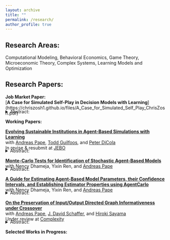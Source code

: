 ```yaml
---
layout: archive
title: ""
permalink: /research/
author_profile: true
---
```

<h2>Research Areas:</h2>
Computational Modeling, Behavioral Economics, Game Theory, Microeconomic Theory, Complex Systems, Learning Models and Optimization

<h2>Research Papers:</h2>
<b>Job Market Paper:</b><br>
[<b>A Case for Simulated Self-Play in Decision Models with Learning</b>](https://chriszosh1.github.io/files/A_Case_for_Simulated_Self_Play_ChrisZosh.pdf)
<details style="margin-top: -22px;"><summary>Abstract:</summary>
While there is an extensive history of bringing decision theories with learning to lab data, such models have been plagued with inadequate assumptions about the information players know before the first round of play. To solve this problem, I discuss the notion of Simulated Self-Play (SSP), in which agents play simulated rounds of the game against themselves to develop intuition about the nature of the game before the first round of play. Although some existing models of artificial intelligence have utilized self-play to achieve high performing solutions to some fairly complex problems (e.g. Alpha Zero playing Chess and Go), its exploration as a cognitive parameter when modeling human behavior has been relatively unexplored. First, I make the case that SSP improves theoretical coherence by discussing a number of common alternative assumptions (uniform / no priors, fitted priors, and burned-in priors), some of their a priori issues, and how Simulated Self-Play addresses many of them in a parsimonious way. Next, I evaluate the empirical value of SSP by implementing a simple learning model using priors formed via SSP and the alternatives and then compare their performance at predicting out-of-sample play in variations of the Beauty Contest game. I find that Simulated Self-Play performs as well or better than all of the aforementioned alternatives.
</details>

<b>Working Papers:</b><br>

[<b>Evolving Sustainable Institutions in Agent-Based Simulations with Learning</b>](https://chriszosh1.github.io/files/EvolvingSustainableInstitutions_Zosh_et_al.pdf)
<br>with <a href="https://www.binghamton.edu/economics/faculty/profile.html?id=apape"> Andreas Pape</a>,
<a href="https://www.toddguilfoos.com/"> Todd Guilfoos</a>, and
<a href="https://www.law.northwestern.edu/faculty/profiles/peterdicola/"> Peter DiCola</a> <br>
In revise & resubmit at [JEBO](https://www.sciencedirect.com/journal/journal-of-economic-behavior-and-organization)<br>
<details style="margin-top: -22px;"><summary>Abstract:</summary>
Elinor Ostrom identified eight design principles for the management of common-pool resources across hundreds of case studies. We develop a novel computational model in which learning agents intentionally explore the action space in a common resource game under different policy regimes to test the conditions in which one of Ostrom's design principles, graduated sanctions, emerges. We characterize the long-run policies that emerge top-down via a computational social planner and bottom-up via democracy, modeled as an endogenous self-governance process. 
    
First, we find that graduated sanctions emerge top-down via a social planner who utilizes a fine-based policy without redistribution, but only when agents utilize similarity in their decision-making process. Next, we find that, when policy makers are able to redistribute fines, draconian style sanctions emerge. We also demonstrate that implementing the theoretical solution for rational agents who fully understand the game can forgo substantial potential gains in social welfare. Finally, we observe that, when agents participate in "democracy" (a bottom-up policy selection mechanism via voting for representatives) they are able to solve the commons problem fairly well, though we do not observe graduated sanction emerge in this context.
</details>

[<b>Monte-Carlo Tests for Identification of Stochastic Agent-Based Models</b>](https://chriszosh1.github.io/files/Agent-BasedEconometrics_MC_Zosh_et_al.pdf)
<br>with Nency Dhameja,
Yixin Ren, and
<a href="https://www.binghamton.edu/economics/faculty/profile.html?id=apape"> Andreas Pape</a><br>
<details style="margin-top: -22px;"><summary>Abstract:</summary>
Agent-based models (ABMs) are increasingly used for formal estimation and inference, but their complexity and algorithmic nature pose persistent challenges for the formal assessment of estimator properties.

This paper highlights the indispensable role that Monte Carlo simulations (MCS) can play in addressing these challenges. We show that MCS can systematically evaluate whether parameters of an ABM can be reliably estimated, as well as how estimate accuracy and precision depend on factors such as search algorithm choice and the number of model runs conducted. We also introduce a novel Monte Carlo test that disentangles imprecision due to the stochasticity of the model and estimation process itself versus that sourced by sampling variation.

We apply these techniques to two example applications: first, a repeated prisoner's dilemma model with learning agents and second, a model of information diffusion over a network. Our results demonstrate that, while the parameters of these models can be identified in principle, estimator performance can be highly sensitive to choice of hyper-parameters used in the estimation process and to features of the model itself. These findings underscore the practical importance of applying MCS-based diagnostics before drawing substantive conclusions from estimated ABM parameters.
</details>

[<b>A Guide for Estimating Agent-Based Model Parameters, their Confidence Intervals, and Establishing Estimator Properties using AgentCarlo</b>](https://chriszosh1.github.io/files/Agent-BasedEconometrics_SP_Zosh_et_al.pdf)
<br>with Nency Dhameja,
Yixin Ren, and
<a href="https://www.binghamton.edu/economics/faculty/profile.html?id=apape"> Andreas Pape</a><br>
<details style="margin-top: -22px;"><summary>Abstract:</summary>
Although many Agent-Based Models (ABMs) traditionally serve to demonstrate proof-of-principle-type findings, it is becoming increasingly common and desirable for such models to be used directly for estimation in many disciplines. Given this, the need for a structured discussion on accessible and econometrically sound methods to estimate these models is of great importance.

Taking the view that ABMs are in many ways analogous to structural equation models, we detail a practical and fairly generalizable approach for bringing nearly any agent-based model to panel data in a manner akin to structural regression. We structure this paper with the aim of being an accessible guide for unfamiliar analysts to pick up and use, covering estimating best-fitting parameters via Simulated Method of Moments (including summarizing and aggregating model output, establishing a fitness function, and choosing an optimization technique), estimating critical values using block-bootstrapping (including how to interpret confidence intervals and hypothesis testing in this context), and using Monte Carlo simulations to establish a number of properties, including whether model parameters are well identified. We also introduce a novel test to distinguish between different sources of estimate imprecision which arise when estimating ABMs. We conclude with an example application in which we bring an ABM of learning agents playing a game to existing lab data to estimate agent learning parameters.
</details>


<a href="https://arxiv.org/abs/2406.10369"> <b>On the Preservation of Input/Output Directed Graph Informativeness under Crossover</b></a>
<br>with <a href="https://www.binghamton.edu/economics/faculty/profile.html?id=apape"> Andreas Pape</a>,
<a href="https://scholar.google.com/citations?user=pRy5WdkAAAAJ&hl=en"> J. David Schaffer</a>, and
<a href="http://bingdev.binghamton.edu/sayama/"> Hiroki Sayama</a> <br>
Under review at [Complexity](https://onlinelibrary.wiley.com/page/journal/8503/homepage/productinformation.html)<br>
<details style="margin-top: -22px;"><summary>Abstract:</summary>
There exists a broad class of networks that connect inputs to outputs. These networks include chemical transformation networks, electrical circuits, municipal water systems, and neural networks. The goals of this paper are to provide a theoretical foundation for evolutionary crossover on this class of graphs and connect crossover to informativeness, a measure of the connectedness of inputs to outputs. Informativeness is defined as: a partially informative graph has at least one path from an input to some output, a very informative graph has a path from every input to some output, and a fully informative graph has a path from every input to every output. If a neural network with non-zero weights and any number of layers is fully informative. As links are removed (assigned zero weight), it may become very, partially, or not informative. (The complement of informativeness is actionability, which is a measure of how connected outputs are from inputs.)

We define a crossover operation on IOD Graphs in which we find subgraphs with matching sets of forward and backward directed links to "swap." With this operation, IOD Graphs can be subject to evolutionary computation methods. We show that fully informative parents may yield a non-informative child. We also show that under certain conditions, crossover compatible, partially informative parents yield partially informative children, and very informative input parents with partially informative output parents yield very informative children. However, even under these conditions, full informativeness may not be retained. Similar results hold for actionability.
</details>

<b>Selected Works in Progress:</b><br>
